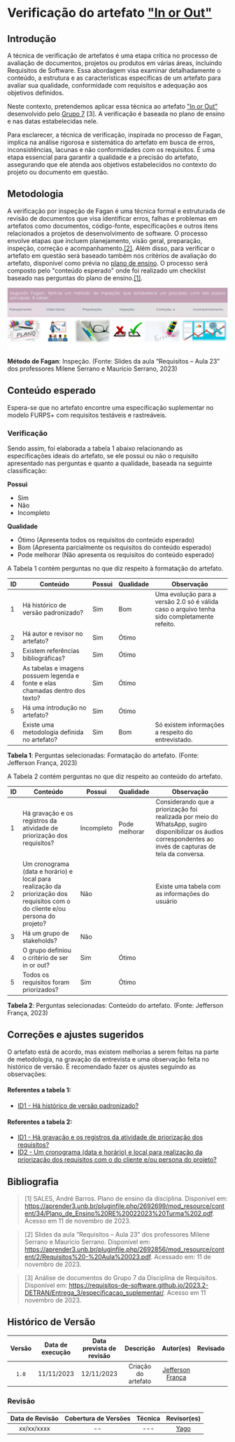 # Verificação do artefato ["In or Out"](https://requisitos-de-software.github.io/2023.2-DETRAN/Entrega_2/in_or_out/)

## Introdução

A técnica de verificação de artefatos é uma etapa crítica no processo de avaliação de documentos, projetos ou produtos em várias áreas, incluindo Requisitos de Software. Essa abordagem visa examinar detalhadamente o conteúdo, a estrutura e as características específicas de um artefato para avaliar sua qualidade, conformidade com requisitos e adequação aos objetivos definidos.

Neste contexto, pretendemos aplicar essa técnica ao artefato <a id="a" href="#aa">["In or Out"](https://requisitos-de-software.github.io/2023.2-DETRAN/Entrega_2/in_or_out/) desenvolvido pelo [Grupo 7](https://requisitos-de-software.github.io/2023.2-DETRAN/) [3]</a>. A verificação é baseada no plano de ensino e nas datas estabelecidas nele.

Para esclarecer, a técnica de verificação, inspirada no processo de Fagan, implica na análise rigorosa e sistemática do artefato em busca de erros, inconsistências, lacunas e não conformidades com os requisitos. É uma etapa essencial para garantir a qualidade e a precisão do artefato, assegurando que ele atenda aos objetivos estabelecidos no contexto do projeto ou documento em questão.

## Metodologia

A verificação por inspeção de Fagan é uma técnica formal e estruturada de revisão de documentos que visa identificar erros, falhas e problemas em artefatos como documentos, código-fonte, especificações e outros itens relacionados a projetos de desenvolvimento de software. O processo envolve etapas que incluem planejamento, visão geral, preparação, inspeção, correção e acompanhamento.<a id="a" href="#aa">[2]</a>. Além disso, para verificar o artefato em questão será baseado também nos critérios de avaliação do artefato, disponível como prévia no [plano de ensino](https://aprender3.unb.br/pluginfile.php/2692699/mod_resource/content/34/Plano_de_Ensino%20RE%20022023%20Turma%202.pdf).
O processo será composto pelo "conteúdo esperado" onde foi realizado um checklist baseado nas perguntas do plano de ensino.<a id="a" href="#aa">[1]</a>.

![Inspeção Fagan](../Fagan.png)

<b>Método de Fagan</b>: Inspeção. (Fonte: Slides da aula “Requisitos – Aula 23” dos professores Milene Serrano e Maurício Serrano, 2023)

## Conteúdo esperado

Espera-se que no artefato encontre uma especificação suplementar no modelo FURPS+ com requisitos testáveis e rastreáveis.

### Verificação

Sendo assim, foi elaborada a tabela 1 abaixo relacionando as especificações ideais do artefato, se ele possui ou não o requisito apresentado nas perguntas e quanto a qualidade, baseada na seguinte classificação:

**Possui**

- Sim
- Não
- Incompleto

**Qualidade**

- Ótimo (Apresenta todos os requisitos do conteúdo esperado)
- Bom (Apresenta parcialmente os requisitos do conteúdo esperado)
- Pode melhorar (Não apresenta os requisitos do conteúdo esperado)

A Tabela 1 contém perguntas no que diz respeito à formatação do artefato. 

| ID  | Conteúdo                                                                       | Possui | Qualidade | Observação                                                                                  |
| --- | ------------------------------------------------------------------------------ | ------ | --------- | ------------------------------------------------------------------------------------------- |
| 1   | Há histórico de versão padronizado?                                            | Sim    | Bom       | Uma evolução para a versão 2.0 só é válida caso o arquivo tenha sido completamente refeito. |
| 2   | Há autor e revisor no artefato?                                                | Sim    | Ótimo     |                                                                                             |
| 3   | Existem referências bibliográficas?                                            | Sim    | Ótimo     |
| 4   | As tabelas e imagens possuem legenda e fonte e elas chamadas dentro dos texto? | Sim    | Ótimo     |                                                                                             |
| 5   | Há uma introdução no artefato?                                                 | Sim    | Ótimo     |                                                                                             |
| 6   | Existe uma metodologia definida no artefato?                                   | Sim    | Bom       | Só existem informações a respeito do entrevistado.                                          |

<b>Tabela 1</b>: Perguntas selecionadas: Formatação do artefato. (Fonte: Jefferson França, 2023)

A Tabela 2 contém perguntas no que diz respeito ao conteúdo do artefato. 


| ID  | Conteúdo                                                                                                                       | Possui     | Qualidade     | Observação                                                                                                                                                   |
| --- | ------------------------------------------------------------------------------------------------------------------------------ | ---------- | ------------- | ------------------------------------------------------------------------------------------------------------------------------------------------------------ |
| 1   | Há gravação e os registros da atividade de priorização dos requisitos?                                                         | Incompleto | Pode melhorar | Considerando que a priorização foi realizada por meio do WhatsApp, sugiro disponibilizar os áudios correspondentes ao invés de capturas de tela da conversa. |
| 2   | Um cronograma (data e horário) e local para realização da priorização dos requisitos com o do cliente e/ou persona do projeto? | Não        |               | Existe uma tabela com as informações do usuário                                                                                                              |
| 3   | Há um grupo de stakeholds?                                                                                                     | Não        |               |                                                                                                                                                              |
| 4   | O grupo definiou o critério de ser in or out?                                                                                  | Sim        | Ótimo         |                                                                                                                                                              |
| 5   | Todos os requisitos foram priorizados?                                                                                         | Sim        | Ótimo         |                                                                                                                                                              |

<b>Tabela 2</b>: Perguntas selecionadas: Conteúdo do artefato. (Fonte: Jefferson França, 2023)

## Correções e ajustes sugeridos

O artefato está de acordo, mas existem melhorias a serem feitas na parte de metodologia, na gravação da entrevista e uma observação feita no histórico de versão.
É recomendado fazer os ajustes seguindo as observações:

#### Referentes a tabela 1:
- [ID1 - Há histórico de versão padronizado?](#verificacao)

#### Referentes a tabela 2:

- [ID1 - Há gravação e os registros da atividade de priorização dos requisitos?](#verificacao)
- [ID2 - Um cronograma (data e horário) e local para realização da priorização dos requisitos com o do cliente e/ou persona do projeto?](#verificacao) 


## Bibliografia

> [1] SALES, André Barros. Plano de ensino da disciplina. Disponível em: https://aprender3.unb.br/pluginfile.php/2692699/mod_resource/content/34/Plano_de_Ensino%20RE%20022023%20Turma%202.pdf. Acesso em 11 de novembro de 2023.

> [2] Slides da aula “Requisitos – Aula 23” dos professores Milene Serrano e Maurício Serrano. Disponível em: https://aprender3.unb.br/pluginfile.php/2692856/mod_resource/content/2/Requisitos%20-%20Aula%20023.pdf. Acessado em: 11 de novembro de 2023.

> [3] Análise de documentos do Grupo 7 da Disciplina de Requisitos. Disponível em: <https://requisitos-de-software.github.io/2023.2-DETRAN/Entrega_3/especificacao_suplementar/>. Acesso em 11 novembro de 2023.


## Histórico de Versão

| Versão | Data de execução | Data prevista de revisão |      Descrição      |                   Autor(es)                   | Revisado |
| :----: | :--------------: | :----------------------: | :-----------------: | :-------------------------------------------: | :------: |
| `1.0`  |    11/11/2023    |        12/11/2023        | Criação do artefato | [Jefferson França](https://github.com/Frans6) |          |


### Revisão

| Data de Revisão | Cobertura de Versões | Técnica |              Revisor(es)               |
| :-------------: | :------------------: | :-----: | :------------------------------------: |
|   xx/xx/xxxx    |          --          |   ---   | [Yago](https://github.com/yagompassos) |
